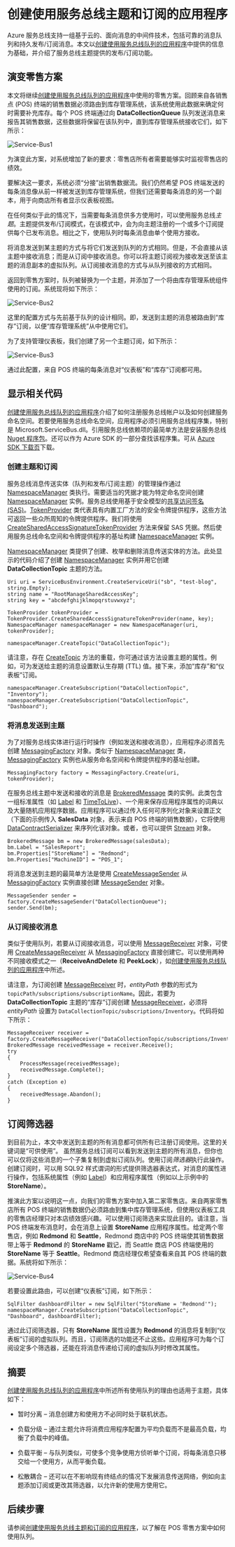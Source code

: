 <properties 
   pageTitle="创建使用服务总线主题和订阅的应用程序 | Windows Azure"
   description="服务总线主题和订阅提供的发布-订阅功能简介。"
   services="service-bus"
   documentationCenter="na"
   authors="sethmanheim"
   manager="timlt"
   editor="tysonn" />
<tags 
   ms.service="service-bus"
   ms.date="09/16/2015"
   wacn.date="10/22/2015" />

# 创建使用服务总线主题和订阅的应用程序

Azure 服务总线支持一组基于云的、面向消息的中间件技术，包括可靠的消息队列和持久发布/订阅消息。本文以[创建使用服务总线队列的应用程序](/documentation/articles/service-bus-create-queues)中提供的信息为基础，并介绍了服务总线主题提供的发布/订阅功能。

## 演变零售方案

本文将继续[创建使用服务总线队列的应用程序](/documentation/articles/service-bus-create-queues)中使用的零售方案。回顾来自各销售点 (POS) 终端的销售数据必须路由到库存管理系统，该系统使用此数据来确定何时需要补充库存。每个 POS 终端通过向 **DataCollectionQueue** 队列发送消息来报告其销售数据，这些数据将保留在该队列中，直到库存管理系统接收它们，如下所示：

![Service-Bus1](./media/service-bus-create-topics-subscriptions/IC657161.gif)

为演变此方案，对系统增加了新的要求：零售店所有者需要能够实时监视零售店的绩效。

要解决这一要求，系统必须“分接”出销售数据流。我们仍然希望 POS 终端发送的每条消息像从前一样被发送到库存管理系统，但我们还需要每条消息的另一个副本，用于向商店所有者显示仪表板视图。

在任何类似于此的情况下，当需要每条消息供多方使用时，可以使用服务总线*主题*。主题提供发布/订阅模式，在该模式中，会为向主题注册的一个或多个订阅提供每个已发布消息。相比之下，使用队列时每条消息由单个使用方接收。

将消息发送到某主题的方式与将它们发送到队列的方式相同。但是，不会直接从该主题中接收消息；而是从订阅中接收消息。你可以将主题订阅视为接收发送至该主题的消息副本的虚拟队列。从订阅接收消息的方式与从队列接收的方式相同。

返回到零售方案时，队列被替换为一个主题，并添加了一个将由库存管理系统组件使用的订阅。系统现将如下所示：

![Service-Bus2](./media/service-bus-create-topics-subscriptions/IC657165.gif)

这里的配置方式与先前基于队列的设计相同。即，发送到主题的消息被路由到“库存”订阅，以便“库存管理系统”从中使用它们。

为了支持管理仪表板，我们创建了另一个主题订阅，如下所示：

![Service-Bus3](./media/service-bus-create-topics-subscriptions/IC657166.gif)

通过此配置，来自 POS 终端的每条消息对“仪表板”和“库存”订阅都可用。

## 显示相关代码

[创建使用服务总线队列的应用程序](/documentation/articles/service-bus-create-queues)介绍了如何注册服务总线帐户以及如何创建服务命名空间。若要使用服务总线命名空间，应用程序必须引用服务总线程序集，特别是 Microsoft.ServiceBus.dll。引用服务总线依赖项的最简单方法是安装服务总线 [Nuget 程序包](https://www.nuget.org/packages/WindowsAzure.ServiceBus/)。还可以作为 Azure SDK 的一部分查找该程序集。可从 [Azure SDK 下载页](/downloads/)下载。

### 创建主题和订阅

服务总线消息传送实体（队列和发布/订阅主题）的管理操作通过 [NamespaceManager](https://msdn.microsoft.com/zh-cn/library/azure/microsoft.servicebus.namespacemanager.aspx) 类执行。需要适当的凭据才能为特定命名空间创建 [NamespaceManager](https://msdn.microsoft.com/zh-cn/library/azure/microsoft.servicebus.namespacemanager.aspx) 实例。服务总线使用基于安全模型的[共享访问签名 (SAS)](service-bus-sas-overview.md)。[TokenProvider](https://msdn.microsoft.com/zh-cn/library/azure/microsoft.servicebus.tokenprovider.aspx) 类代表具有内置工厂方法的安全令牌提供程序，这些方法可返回一些众所周知的令牌提供程序。我们将使用 [CreateSharedAccessSignatureTokenProvider](https://msdn.microsoft.com/zh-cn/library/azure/microsoft.servicebus.tokenprovider.createsharedaccesssignaturetokenprovider.aspx) 方法来保留 SAS 凭据。然后使用服务总线命名空间和令牌提供程序的基址构建 [NamespaceManager](https://msdn.microsoft.com/zh-cn/library/azure/microsoft.servicebus.namespacemanager.aspx) 实例。

[NamespaceManager](https://msdn.microsoft.com/zh-cn/library/azure/microsoft.servicebus.namespacemanager.aspx) 类提供了创建、枚举和删除消息传送实体的方法。此处显示的代码介绍了创建 [NamespaceManager](https://msdn.microsoft.com/zh-cn/library/azure/microsoft.servicebus.namespacemanager.aspx) 实例并用它创建 **DataCollectionTopic** 主题的方法。

```
Uri uri = ServiceBusEnvironment.CreateServiceUri("sb", "test-blog", string.Empty);
string name = "RootManageSharedAccessKey";
string key = "abcdefghijklmopqrstuvwxyz";
     
TokenProvider tokenProvider = TokenProvider.CreateSharedAccessSignatureTokenProvider(name, key);
NamespaceManager namespaceManager = new NamespaceManager(uri, tokenProvider);
 
namespaceManager.CreateTopic("DataCollectionTopic");
```

请注意，存在 [CreateTopic](https://msdn.microsoft.com/zh-cn/library/azure/hh293080.aspx) 方法的重载，你可通过该方法设置主题的属性。例如，可为发送给主题的消息设置默认生存期 (TTL) 值。接下来，添加“库存”和“仪表板”订阅。

```
namespaceManager.CreateSubscription("DataCollectionTopic", "Inventory");
namespaceManager.CreateSubscription("DataCollectionTopic", "Dashboard");
```

### 将消息发送到主题

为了对服务总线实体进行运行时操作（例如发送和接收消息），应用程序必须首先创建 [MessagingFactory](https://msdn.microsoft.com/zh-cn/library/azure/microsoft.servicebus.messaging.messagingfactory.aspx) 对象。类似于 [NamespaceManager](https://msdn.microsoft.com/zh-cn/library/azure/microsoft.servicebus.namespacemanager.aspx) 类，[MessagingFactory](https://msdn.microsoft.com/zh-cn/library/azure/microsoft.servicebus.messaging.messagingfactory.aspx) 实例也从服务命名空间和令牌提供程序的基址创建。

```
MessagingFactory factory = MessagingFactory.Create(uri, tokenProvider);
```

在服务总线主题中发送和接收的消息是 [BrokeredMessage](https://msdn.microsoft.com/zh-cn/library/azure/microsoft.servicebus.messaging.brokeredmessage.aspx) 类的实例。此类包含一组标准属性（如 [Label](https://msdn.microsoft.com/zh-cn/library/azure/microsoft.servicebus.messaging.brokeredmessage.label.aspx) 和 [TimeToLive](https://msdn.microsoft.com/zh-cn/library/azure/microsoft.servicebus.messaging.brokeredmessage.timetolive.aspx)）、一个用来保存应用程序属性的词典以及大量随机应用程序数据。应用程序可以通过传入任何可序列化对象来设置正文（下面的示例传入 **SalesData** 对象，表示来自 POS 终端的销售数据），它将使用 [DataContractSerializer](https://msdn.microsoft.com/zh-cn/library/azure/system.runtime.serialization.datacontractserializer.aspx) 来序列化该对象。或者，也可以提供 [Stream](https://msdn.microsoft.com/zh-cn/library/azure/system.io.stream.aspx) 对象。

```
BrokeredMessage bm = new BrokeredMessage(salesData);
bm.Label = "SalesReport";
bm.Properties["StoreName"] = "Redmond";
bm.Properties["MachineID"] = "POS_1";
```

将消息发送到主题的最简单方法是使用 [CreateMessageSender](https://msdn.microsoft.com/zh-cn/library/azure/hh322659.aspx) 从 [MessagingFactory](https://msdn.microsoft.com/zh-cn/library/azure/microsoft.servicebus.messaging.messagingfactory.aspx) 实例直接创建 [MessageSender](https://msdn.microsoft.com/zh-cn/library/azure/microsoft.servicebus.messaging.messagesender.aspx) 对象。

```
MessageSender sender = factory.CreateMessageSender("DataCollectionQueue");
sender.Send(bm);
```

### 从订阅接收消息

类似于使用队列，若要从订阅接收消息，可以使用 [MessageReceiver](https://msdn.microsoft.com/zh-cn/library/azure/microsoft.servicebus.messaging.messagereceiver.aspx) 对象，可使用 [CreateMessageReceiver](https://msdn.microsoft.com/zh-cn/library/azure/hh322642.aspx) 从 [MessagingFactory](https://msdn.microsoft.com/zh-cn/library/azure/microsoft.servicebus.messaging.messagingfactory.aspx) 直接创建它。可以使用两种不同接收模式之一（**ReceiveAndDelete** 和 **PeekLock**），如[创建使用服务总线队列的应用程序](/documentation/articles/service-bus-create-queues)中所述。

请注意，为订阅创建 [MessageReceiver](https://msdn.microsoft.com/zh-cn/library/azure/microsoft.servicebus.messaging.messagereceiver.aspx) 时，*entityPath* 参数的形式为 `topicPath/subscriptions/subscriptionName`。因此，若要为 **DataCollectionTopic** 主题的“库存”订阅创建 [MessageReceiver](https://msdn.microsoft.com/zh-cn/library/azure/microsoft.servicebus.messaging.messagereceiver.aspx)，必须将 *entityPath* 设置为 `DataCollectionTopic/subscriptions/Inventory`。代码将如下所示：

```
MessageReceiver receiver = factory.CreateMessageReceiver("DataCollectionTopic/subscriptions/Inventory");
BrokeredMessage receivedMessage = receiver.Receive();
try
{
    ProcessMessage(receivedMessage);
    receivedMessage.Complete();
}
catch (Exception e)
{
    receivedMessage.Abandon();
}
```

## 订阅筛选器

到目前为止，本文中发送到主题的所有消息都可供所有已注册订阅使用。这里的关键词是“可供使用”。 虽然服务总线订阅可以看到发送到主题的所有消息，但你也可以仅将这些消息的一个子集复制到虚拟订阅队列。使用订阅*筛选器*执行此操作。创建订阅时，可以用 SQL92 样式谓词的形式提供筛选器表达式，对消息的属性进行操作，包括系统属性（例如 [Label](https://msdn.microsoft.com/library/azure/microsoft.servicebus.messaging.brokeredmessage.label.aspx)）和应用程序属性（例如以上示例中的 **StoreName**）。

推演此方案以说明这一点，向我们的零售方案中加入第二家零售店。来自两家零售店所有 POS 终端的销售数据仍必须路由到集中库存管理系统，但使用仪表板工具的零售店经理只对本店绩效感兴趣。可以使用订阅筛选来实现此目的。请注意，当 POS 终端发布消息时，会在消息上设置 **StoreName** 应用程序属性。给定两个零售店，例如 **Redmond** 和 **Seattle**，Redmond 商店中的 POS 终端使其销售数据带上等于 **Redmond** 的 **StoreName** 戳记，而 Seattle 商店 POS 终端使用的 **StoreName** 等于 **Seattle**。Redmond 商店经理仅希望查看来自其 POS 终端的数据。系统将如下所示：

![Service-Bus4](./media/service-bus-create-topics-subscriptions/IC657167.gif)

若要设置此路由，可以创建“仪表板”订阅，如下所示：

```
SqlFilter dashboardFilter = new SqlFilter("StoreName = 'Redmond'");
namespaceManager.CreateSubscription("DataCollectionTopic", "Dashboard", dashboardFilter);
```

通过此订阅筛选器，只有 **StoreName** 属性设置为 **Redmond** 的消息将复制到“仪表板”订阅的虚拟队列。而且，订阅筛选的功能还不止这些。应用程序可为每个订阅设定多个筛选器，还能在将消息传递给订阅的虚拟队列时修改其属性。

## 摘要

[创建使用服务总线队列的应用程序](/documentation/articles/service-bus-create-queues)中所述所有使用队列的理由也适用于主题，具体如下：

- 暂时分离 – 消息创建方和使用方不必同时处于联机状态。

- 负载分级 – 通过主题允许将消费应用程序配置为平均负载而不是最高负载，均衡了负载中的峰值。

- 负载平衡 – 与队列类似，可使多个竞争使用方侦听单个订阅，将每条消息只移交给一个使用方，从而平衡负载。

- 松散耦合 – 还可以在不影响现有终结点的情况下发展消息传送网络，例如向主题添加订阅或更改其筛选器，以允许新的使用方使用它。

## 后续步骤

请参阅[创建使用服务总线主题和订阅的应用程序](/documentation/articles/service-bus-create-topics-subscriptions)，以了解在 POS 零售方案中如何使用队列。

<!---HONumber=74-->